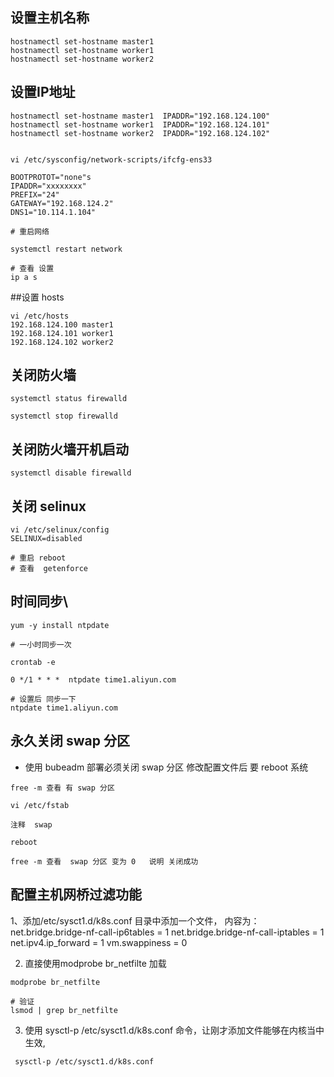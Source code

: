 ## 设置主机名称
```
hostnamectl set-hostname master1
hostnamectl set-hostname worker1
hostnamectl set-hostname worker2
```
## 设置IP地址
```
hostnamectl set-hostname master1  IPADDR="192.168.124.100"
hostnamectl set-hostname worker1  IPADDR="192.168.124.101"
hostnamectl set-hostname worker2  IPADDR="192.168.124.102"


vi /etc/sysconfig/network-scripts/ifcfg-ens33

BOOTPROTOT="none"s
IPADDR="xxxxxxxx"
PREFIX="24"
GATEWAY="192.168.124.2"
DNS1="10.114.1.104"

# 重启网络

systemctl restart network

# 查看 设置
ip a s 

```

##设置  hosts
```
vi /etc/hosts
192.168.124.100 master1
192.168.124.101 worker1
192.168.124.102 worker2
```
## 关闭防火墙
```
systemctl status firewalld

systemctl stop firewalld
```
## 关闭防火墙开机启动
```
systemctl disable firewalld 

```

## 关闭 selinux 
```
vi /etc/selinux/config 
SELINUX=disabled

# 重启 reboot
# 查看  getenforce  
```

## 时间同步\
```
yum -y install ntpdate

# 一小时同步一次

crontab -e

0 */1 * * *  ntpdate time1.aliyun.com

# 设置后 同步一下
ntpdate time1.aliyun.com
```

## 永久关闭 swap 分区
- 使用 bubeadm 部署必须关闭 swap 分区  修改配置文件后 要 reboot 系统
```
free -m 查看 有 swap 分区

vi /etc/fstab

注释  swap 

reboot

free -m 查看  swap 分区 变为 0   说明 关闭成功
```

## 配置主机网桥过滤功能

1、添加/etc/sysct1.d/k8s.conf 目录中添加一个文件，
内容为：
net.bridge.bridge-nf-call-ip6tables = 1
net.bridge.bridge-nf-call-iptables = 1
net.ipv4.ip_forward = 1
vm.swappiness = 0

2. 直接使用modprobe br_netfilte 加载
```
modprobe br_netfilte

# 验证
lsmod | grep br_netfilte
```

3. 使用 sysctl-p /etc/sysct1.d/k8s.conf 命令，让刚才添加文件能够在内核当中生效,
```
 sysctl-p /etc/sysct1.d/k8s.conf
```
